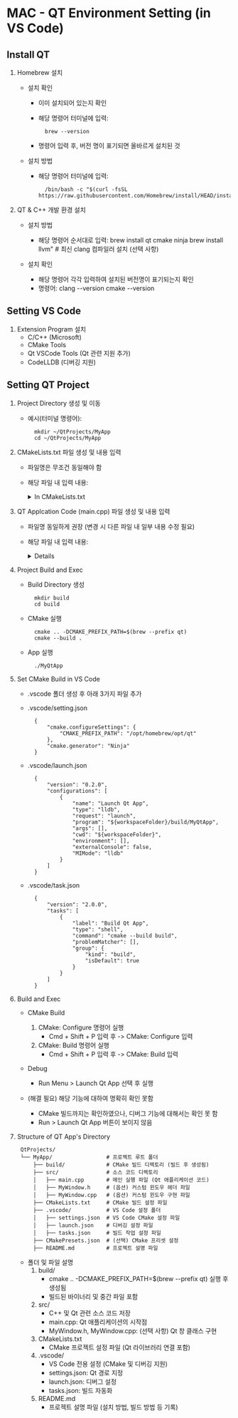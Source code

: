 # MAC - QT Environment Setting (in VS Code)

## Install QT
1. Homebrew 설치 
    * 설치 확인 
        - 이미 설치되어 있는지 확인
        - 해당 명령어 터미널에 입력:
            <detail>
            
                brew --version
            </detail>
        - 명령어 입력 후, 버전 명이 표기되면 올바르게 설치된 것

    * 설치 방법 
        - 해당 명령어 터미널에 입력:
            <detail>
            
                /bin/bash -c "$(curl -fsSL https://raw.githubusercontent.com/Homebrew/install/HEAD/install.sh)"
            </detail>
     
2. QT & C++ 개발 환경 설치 
    * 설치 방법 
        - 해당 명령어 순서대로 입력:
            <detail>
                brew install qt cmake ninja
                brew install llvm"  # 최신 clang 컴파일러 설치 (선택 사항)
            </detail>

    * 설치 확인
        - 해당 명령어 각각 입력하여 설치된 버전명이 표기되는지 확인
        - 명령어:
            <detail>
                clang --version
                cmake --version
            </detail>


## Setting VS Code
1. Extension Program 설치
    * C/C++ (Microsoft)
    * CMake Tools
    * Qt VSCode Tools (Qt 관련 지원 추가)
    * CodeLLDB (디버깅 지원)

## Setting QT Project 
1. Project Directory 생성 및 이동
    * 예시(터미널 명령어): 
        <detail>
        
            mkdir ~/QtProjects/MyApp
            cd ~/QtProjects/MyApp
        </detail>

2. CMakeLists.txt 파일 생성 및 내용 입력
    * 파일명은 무조건 동일해야 함
    * 해당 파일 내 입력 내용:
        <details>
        <summary>In CMakeLists.txt</summary>

            cmake_minimum_required(VERSION 3.16)
            project(MyQtApp)

            //Qt 설치 경로 확인
            set(CMAKE_PREFIX_PATH "/opt/homebrew/opt/qt")

            //Qt 패키지 찾기
            find_package(Qt6 REQUIRED COMPONENTS Widgets)

            add_executable(MyQtApp main.cpp)

            //Qt 라이브러리 연결
            target_link_libraries(MyQtApp PRIVATE Qt6::Widgets)
        </details>
3. QT Applcation Code (main.cpp) 파일 생성 및 내용 입력 
    * 파일명 동일하게 권장 (변경 시 다른 파일 내 일부 내용 수정 필요)
    * 해당 파일 내 입력 내용:
        <details>

            #include <QApplication>
            #include <QLabel>

            int main(int argc, char *argv[]) {
                QApplication app(argc, argv);

                QLabel label("Hello, Qt on macOS with VS Code!");
                label.show();

                return app.exec();
            }
        </details>

4. Project Build and Exec
    * Build Directory 생성
        <detail>

            mkdir build
            cd build
        </detail>
    * CMake 실행
        <detail>

            cmake .. -DCMAKE_PREFIX_PATH=$(brew --prefix qt)
            cmake --build .
        </detail>
    * App 실행
        <detail>

            ./MyQtApp
        </detail>

5. Set CMake Build in VS Code
    * .vscode 폴더 생성 후 아래 3가지 파일 추가 
    * .vscode/setting.json
        <detail>

            {
                "cmake.configureSettings": {
                    "CMAKE_PREFIX_PATH": "/opt/homebrew/opt/qt"
                },
                "cmake.generator": "Ninja"
            }
        </detail>
    * .vscode/launch.json
        <detail>

            {
                "version": "0.2.0",
                "configurations": [
                    {
                        "name": "Launch Qt App",
                        "type": "lldb",
                        "request": "launch",
                        "program": "${workspaceFolder}/build/MyQtApp",
                        "args": [],
                        "cwd": "${workspaceFolder}",
                        "environment": [],
                        "externalConsole": false,
                        "MIMode": "lldb"
                    }
                ]
            }
        </detail>
    * .vscode/task.json
        <detail>

            {
                "version": "2.0.0",
                "tasks": [
                    {
                        "label": "Build Qt App",
                        "type": "shell",
                        "command": "cmake --build build",
                        "problemMatcher": [],
                        "group": {
                            "kind": "build",
                            "isDefault": true
                        }
                    }
                ]
            }
        </detail>

6. Build and Exec
    * CMake Build
        1. CMake: Configure 명령어 실행
            + Cmd + Shift + P 입력 후 -> CMake: Configure 입력 
        2. CMake: Build 명령어 실행
            + Cmd + Shift + P 입력 후 -> CMake: Build 입력 
    * Debug
        - Run Menu > Launch Qt App 선택 후 실행

    * (해결 필요) 해당 기능에 대하여 명확히 확인 못함
        - CMake 빌드까지는 확인하였으나, 디버그 기능에 대해서는 확인 못 함
        - Run > Launch Qt App 버튼이 보이지 않음

7. Structure of QT App's Directory
    <detail>

        QtProjects/
        └── MyApp/                 # 프로젝트 루트 폴더
            ├── build/             # CMake 빌드 디렉토리 (빌드 후 생성됨)
            ├── src/               # 소스 코드 디렉토리
            │   ├── main.cpp       # 메인 실행 파일 (Qt 애플리케이션 코드)
            │   ├── MyWindow.h     # (옵션) 커스텀 윈도우 헤더 파일
            │   ├── MyWindow.cpp   # (옵션) 커스텀 윈도우 구현 파일
            ├── CMakeLists.txt     # CMake 빌드 설정 파일
            ├── .vscode/           # VS Code 설정 폴더
            │   ├── settings.json  # VS Code CMake 설정 파일
            │   ├── launch.json    # 디버깅 설정 파일
            │   ├── tasks.json     # 빌드 작업 설정 파일
            ├── CMakePresets.json  # (선택) CMake 프리셋 설정
            ├── README.md          # 프로젝트 설명 파일

    </detail>

    * 폴더 및 파일 설명
        1. build/
            + cmake .. -DCMAKE_PREFIX_PATH=$(brew --prefix qt) 실행 후 생성됨
            + 빌드된 바이너리 및 중간 파일 포함
        2. src/
            + C++ 및 Qt 관련 소스 코드 저장
            + main.cpp: Qt 애플리케이션의 시작점
            + MyWindow.h, MyWindow.cpp: (선택 사항) Qt 창 클래스 구현
        3. CMakeLists.txt
            + CMake 프로젝트 설정 파일 (Qt 라이브러리 연결 포함)
        4. .vscode/
            + VS Code 전용 설정 (CMake 및 디버깅 지원)
            + settings.json: Qt 경로 지정
            + launch.json: 디버그 설정
            + tasks.json: 빌드 자동화
        5. README.md
            + 프로젝트 설명 파일 (설치 방법, 빌드 방법 등 기록)